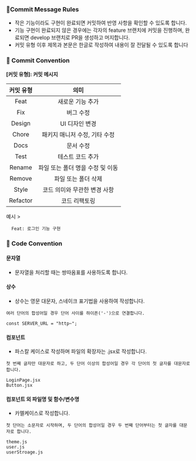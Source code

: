 ### 📢Commit Message Rules

- 작은 기능이라도 구현이 완료되면 커밋하여 반영 사항을 확인할 수 있도록 합니다.
- 기능 구현이 완료되지 않은 경우에는 각자의 feature 브랜치에 커밋을 진행하며, 완료되면 develop 브랜치로 PR을 생성하고 머지합니다.
- 커밋 유형 이후 제목과 본문은 한글로 작성하여 내용이 잘 전달될 수 있도록 합니다

### 📌 Commit Convention

**[커밋 유형]: 커밋 메시지**

| 커밋 유형 |                       의미                        |
| :-------: | :-----------------------------------------------: |
|   Feat    |             새로운 기능 추가                       |
|    Fix    |                 버그 수정                          |
|   Design   |                UI 디자인 변경                     |
|   Chore   |           패키지 매니저 수정, 기타 수정             |
|   Docs    |                 문서 수정                          |
|   Test    |             테스트 코드 추가                       |
|  Rename   |         파일 또는 폴더 명을 수정 및 이동            |
|  Remove   |            파일 또는 폴더 삭제                     |
|   Style   |          코드 의미와 무관한 변경 사항               |
| Refactor  |               코드 리팩토링                        |

예시 >

```
  Feat: 로그인 기능 구현 
```

### 📌 Code Convention
#### 문자열
- 문자열을 처리할 때는 쌍따옴표를 사용하도록 합니다.

#### 상수
- 상수는 영문 대문자, 스네이크 표기법을 사용하여 작성합니다.
```
여러 단어의 합성어일 경우 단어 사이를 하이픈('-')으로 연결합니다.

const SERVER_URL = "http~"; 
```

#### 컴포넌트
- 파스칼 케이스로 작성하며 파일의 확장자는 .jsx로 작성합니다.
```
첫 번째 글자만 대문자로 하고, 두 단어 이상의 합성어일 경우 각 단어의 첫 글자를 대문자로 합니다.

LoginPage.jsx
Button.jsx
```

#### 컴포넌트 외 파일명 및 함수/변수명
- 카멜케이스로 작성합니다.
```
첫 단어는 소문자로 시작하며, 두 단어의 합성어일 경우 두 번째 단어부터는 첫 글자를 대문자로 합니다.

theme.js
user.js
userStroage.js
```
  
